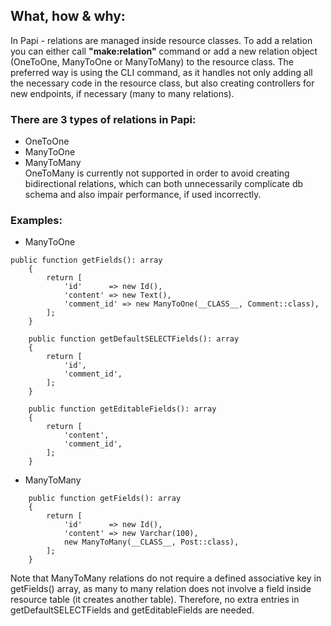 ## What, how & why:
In Papi - relations are managed inside resource classes. To add a relation you can either call **"make:relation"** command or add a new relation object (OneToOne, ManyToOne or ManyToMany) to the resource class. The preferred way is using the CLI command, as it handles not only adding all the necessary code in the resource class, but also creating controllers for new endpoints, if necessary (many to many relations).
### There are 3 types of relations in Papi:
* OneToOne
* ManyToOne
* ManyToMany  
  OneToMany is currently not supported in order to avoid creating bidirectional relations, which can both unnecessarily complicate db schema and also impair performance, if used incorrectly.
### Examples:
* ManyToOne
```
public function getFields(): array
    {
        return [
            'id'      => new Id(),
            'content' => new Text(),
            'comment_id' => new ManyToOne(__CLASS__, Comment::class),
        ];
    }

    public function getDefaultSELECTFields(): array
    {
        return [
            'id',
            'comment_id',
        ];
    }

    public function getEditableFields(): array
    {
        return [
            'content',
            'comment_id',
        ];
    }
```
* ManyToMany
```
    public function getFields(): array
    {
        return [
            'id'      => new Id(),
            'content' => new Varchar(100),
            new ManyToMany(__CLASS__, Post::class),
        ];
    }
```
Note that ManyToMany relations do not require a defined associative key in getFields() array, as many to many relation does not involve a field inside resource table (it creates another table). Therefore, no extra entries in getDefaultSELECTFields and getEditableFields are needed.
